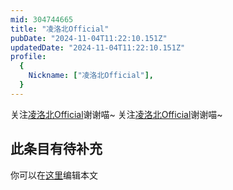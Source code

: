 ```yaml
---
mid: 304744665
title: "凌洛北Official"
pubDate: "2024-11-04T11:22:10.151Z"
updatedDate: "2024-11-04T11:22:10.151Z"
profile:
  {
    Nickname: ["凌洛北Official"],
  }
---
```


关注[凌洛北Official](https://space.bilibili.com/304744665)谢谢喵~ 关注[凌洛北Official](https://space.bilibili.com/304744665)谢谢喵~

## 此条目有待补充
你可以在[这里](https://github.com/Yuhanawa/VTuber.ICU-Content/edit/master/v/凌洛北Official/index.md)编辑本文
